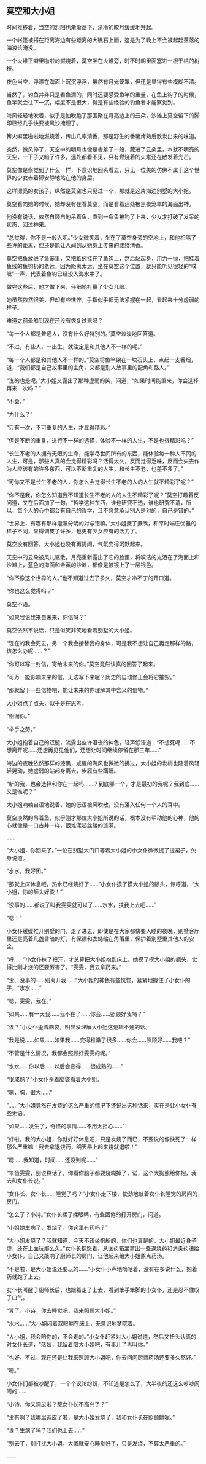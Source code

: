 ## 莫空和大小姐

时间推移着，当空的烈阳也渐渐落下，清冷的皎月缓缓地升起。

一个帐篷被搭在距离海边有些距离的大礁石上面，这是为了晚上不会被起起落落的海浪给淹没。

一个火堆正噼里啪啦的燃烧着，莫空坐在火堆旁，时不时朝里面塞进一根干枯的树枝。

夜色当空，浮漂在海面上沉沉浮浮，虽然有月光笼罩，但还是显得有些模糊不清。

当然了，钓鱼并非只是看鱼漂的，同时还要感受鱼竿的重量，在鱼上钩了的时候，鱼竿就会往下一沉，幅度不是很大，得是有些经验的钓鱼者才能察觉到。

海风轻轻地吹着，似乎是怕吹跑了那围聚在月亮边上的云朵，沙滩上莫空留下的脚印已经几乎快要被风沙掩埋了。

篝火噼里啪啦地燃烧着，传出几率清香，那是野生的番薯烤熟后散发出来的味道。

突然，微风停了，天空中的明月也像是害羞了一般，藏进了云朵里，本就不明亮的天空，一下子又暗了许多，远处都看不见，只有燃烧着的火堆还在散发着光芒。

莫空像是察觉到了什么一样，下意识地回头看去，只见一位美的仿佛不属于这个世界的少女赤着脚安静地站在他的身后。

这样漂亮的女孩子，纵然是莫空也只见过一个，那就是这片海边别墅的大小姐。

莫空看向她的时候，她却没有在看莫空，而是看着远处被黑夜笼罩的海面出神。

他没有说话，依然自顾自地吊着鱼，直到一条鱼被钓了上来，少女才打破了发呆的状态，回过神来。

“总觉得，你不是一般人呢。”少女微笑着，坐在了莫空身旁的空地上，和他相隔了些许的距离，但还是能让人闻到从她身上传来的缕缕清香。

莫空把鱼放进了鱼篓里，又把蚯蚓挂在了鱼钩上，然后站起身，用力一抛，把挂着鱼线的鱼钩扔的老远，因为距离太远，坐在莫空这个位置，就只能听见很轻的“噗呲”一声，代表着鱼钩已经没入海水中了。

做完这些后，他才做下来，仔细地打量了少女几眼。

她虽然依然很美，但却有些憔悴，手指似乎都无法紧握在一起，看起来十分虚弱的样子。

难道之前晕船到现在还没有恢复过来吗？

“每一个人都是普通人，没有什么好特别的。”莫空淡淡地回答道。

“不过，有些人，一出生，就注定是和其他人不一样的呢。”

“每一个人都是和其他人不一样的。”莫空将鱼竿架在一块石头上，点起一支香烟，道，“我们都是自己故事里的主角，又都是别人故事里的配角和路人。”

“说的也是呢。”大小姐又露出了那种虚弱的笑，问道，“如果时间能重来，你会选择再来一次吗？”

“不会。”

“为什么？”

“只有一次，不可重复的人生，才显得精彩。”

“但是不断的重复，进行不一样的选择，体验不一样的人生，不是也很精彩吗？”

“长生不老的人拥有无限的生命，能学尽世间所有的东西，能体验每一种人不同的人生，可是，那些人真的会觉得精彩吗？活得太久，反而觉得乏味，反而会失去作为人应该有的许多东西，可以不断重复的人生，和长生不老，也差不多了。”

“可你又不是长生不老的人，你怎么会觉得长生不老的人的人生就不精彩了呢？”

“你不是我，你怎么知道我不知道长生不老的人的人生不精彩了呢？”莫空打趣着反问道，又在后面加了一句，“哲学这种东西，谁也研究不透，谁也研究不清，所以，每个人的心中都会有自己的哲学，且不愿意承认别人是对的，自己是错的。”

“世界上，有哪有那样澄澈分明的对与错嘛。”大小姐撅了撅嘴，和平时端庄优雅的样子不同，显得调皮了许多，也更有少女应有的活力了。

莫空没有回答，大小姐也没有再提问，气氛变得沉默起来。

天空中的云朵被风儿驱散，月亮重新露出了它的脸蛋，将皎洁的光洒在了海面上和沙滩上，蓝色的海面和金黄的沙滩，都像是被镀上了一层银色。

“你不像这个世界的人。”也不知道过去了多久，莫空才冷不丁的开口道。

“你也这么觉得吗？”

莫空不语。

“如果我说我来自未来，你信吗？”

莫空依然不说话，只是似笑非笑地看着别墅的大小姐。

“现在的我会死去，另一个我会接替我的身体，可是我不想让自己再走那样的路，该怎么办呢……？”

“你可以写一封信，寄给未来的你。”莫空竟然认真的回答了起来。

“可万一能影响未来的信，无法写下来呢？历史的自动修正会将它摧毁。”

“那就留下一些信物吧，能让未来的你理解其中含义的信物。”

大小姐点了点头，似乎是在思考。

“谢谢你。”

“举手之劳。”

大小姐抱着自己的双腿，流露出些许沮丧的神色，轻声低语道：“不想死呢……不想离开呢……还想再见见他们，还想让时间继续停留在那三年……”

海边的夜晚依然那样的漆黑，咸腥的海风也微微的拂过，大小姐的发梢也随着风轻轻晃动，她虚弱的站起身离去，步履有些蹒跚。

“新的我，也会选择和你在一起吗……？到底哪一个，才是最初的我呢？我到底……又是谁呢？”

大小姐喃喃自语地说着，她的低语被风吹散，没有落入任何一个人的耳中。

莫空淡然的吊着鱼，似乎刚才那位大小姐所说的话，根本没有牵动他的心神，他的心就像是一口古井一样，很难漾起丝缕的涟漪。

……

“大小姐，你回来了。”一位在别墅大门口等着大小姐的小女仆微微提了提裙子，欠身说道。

“水水，我好困。”

“那就上床休息吧，热水已经烧好了……”小女仆摸了摸大小姐的额头，惊呼道，“大小姐，你的额头好烫！”

“没事的……都说了叫我雯雯就可以了……水水，扶我上去吧……”

“嗯！”

小女仆缓缓推开别墅的门，走了进去，即使是在大家都快要入睡的夜晚，别墅客厅里还是亮着几盏昏暗的灯，有保镖和衣蜷缩在角落里，保护着别墅里其他人的安全。

“呼……”小女仆抹了把汗，才总算把大小姐抱到床上，她摸了摸大小姐的额头，觉得比刚才烧的还要厉害了，“雯雯，我去拿药来。”

“没、没事的……别离开我……”大小姐的神色有些恍惚，紧紧地握住了小女仆的手，“水水……”

“嗯，雯雯，我在。”

“如果……有一天我……我不在了……你会……照顾好我吗？”

“诶？”小女仆歪着脑袋，明显没理解大小姐这逻辑不通的话。

“我是说……如果……如果我……变得稚嫩了很多……你会……照顾好……我吧？”

“不管是什么情况，我都会照顾好雯雯的呢。”

“水水……你以后……以后会变得……很成熟的……”

“很成熟？”小女仆歪着脑袋看着大小姐。

“嗯，胸，很大……”

“……”大小姐竟然在发烧的这么严重的情况下还说出这种话来，实在是让小女仆有些无语。

“如果……发生了，奇怪的事情……不用太担心……”

“好啦，我的大小姐，你就好好休息吧，只是发烧了而已，不要说的像快死了一样那么严重嘛！我去拿退烧药，明天早上起来烧就退啦！”

“嗯……我知道，时间……还没到呢……”

“笨蛋雯雯，别说糊话了，你看你脑子都要烧糊掉了，诺，这个大狗熊给你抱，我去和女仆长说。”

“女仆长、女仆长……睡觉了吗？”小女仆走下楼，使劲地敲着女仆长睡觉的房间的房门。

“怎么了？小诗。”女仆长揉了揉眼睛，有些困倦的打开房门，问道。

“小姐她生病了，发烧了，你这里有药吗？”

“大小姐发烧了？我就知道，今天不该坐帆船的，你们也真是的，大小姐最近身子虚，还在上面玩那么久。”女仆长抱怨着，从医药箱里拿出一些退烧药和消炎药递给小女仆，自己又敲响了厨师长的房门，让他起来给大小姐熬点药汤。

“不是啦，是大小姐说还要玩的……”小女仆小声地嘀咕着，没有在多说什么，抱着药就跑了上去。

女仆长叫醒了厨师长后，也跟着走了上去，看到笨手笨脚的小女仆，还是忍不住叹了口气。

“算了，小诗，你去睡觉吧，我来照顾大小姐。”

“水水……”大小姐闭着双眼躺在床上，无意识地梦呓着。

“大小姐，我会陪你的，不会走的。”小女仆赶紧对大小姐说道，然后又扭头认真的对女仆长道，“落姨，我留着陪大小姐吧，有事儿了再叫你。”

“也好，不过，现在还是让我来照顾大小姐吧，你去问问厨师药汤还要多久熬好。”

“嗯。”

小女仆们都被吵醒了，一个个议论纷纷，不知道是怎么了，大半夜的还这么吵吵闹闹的……

“小诗，你又调皮啦？惹女仆长不高兴了？”

“没有啊？我哪里调皮了啦，是大小姐发烧了，我和女仆长在照顾她呢。”

“诶？生病了吗？我们也上去……”

“别去了，别打扰大小姐，大家就安心睡觉好了，只是发烧，不算太严重的。”

……
